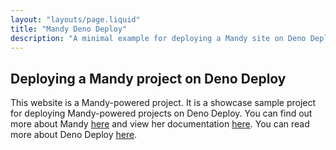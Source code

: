 ```yaml
---
layout: "layouts/page.liquid"
title: "Mandy Deno Deploy"
description: "A minimal example for deploying a Mandy site on Deno Deploy."
---
```


## Deploying a Mandy project on Deno Deploy

This website is a Mandy-powered project. It is a showcase sample project for deploying Mandy-powered projects on Deno Deploy. You can find out more about Mandy [here](https://angeldollface.boo/mandys-house/) and view her documentation [here](https://angeldollface.boo/mandys-house/content/documentation/). You can read more about Deno Deploy [here](https://deno.land/deploy).
